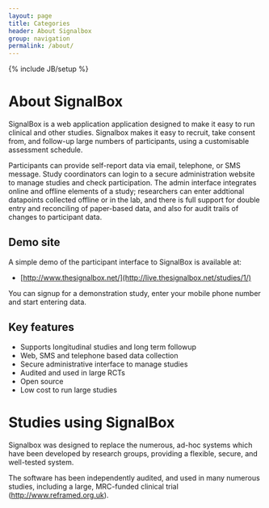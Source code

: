 ```yaml
---
layout: page
title: Categories
header: About Signalbox
group: navigation
permalink: /about/
---
```

{% include JB/setup %}


# About SignalBox

SignalBox is a web application application designed to make it easy to run clinical and other studies. Signalbox makes it easy to recruit, take consent from, and follow-up large numbers of participants, using a customisable assessment schedule.

Participants can provide self-report data via email, telephone, or SMS message. Study coordinators can login to a secure administration website to manage studies and check participation. The admin interface integrates online and offline elements of a study; researchers can enter addtional datapoints collected offline or in the lab, and there is full support for double entry and reconciling of paper-based data, and also for audit trails of changes to participant data.


## Demo site

A simple demo of the participant interface to SignalBox is available at:

- [http://www.thesignalbox.net/](http://live.thesignalbox.net/studies/1/)

You can signup for a demonstration study, enter your mobile phone number and start entering data.




## Key features


- Supports longitudinal studies and long term followup
- Web, SMS and telephone based data collection
- Secure administrative interface to manage studies
- Audited and used in large RCTs
- Open source
- Low cost to run large studies



# Studies using SignalBox

<a name="studies"><a>

Signalbox was designed to replace the numerous, ad-hoc systems which have been developed by research groups, providing a flexible, secure, and well-tested system.

The software has been independently audited, and used in many numerous studies, including a large, MRC-funded clinical trial (<http://www.reframed.org.uk>).
